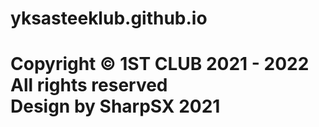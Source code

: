# yksasteeklub.github.io

<h1>
Copyright © 1ST CLUB 2021 - 2022 All rights reserved <br>Design by SharpSX 2021
<body>
